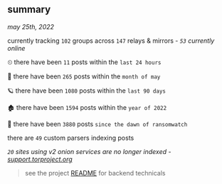 
## summary
_may 25th, 2022_

currently tracking `102` groups across `147` relays & mirrors - _`53` currently online_

⏲ there have been `11` posts within the `last 24 hours`

🦈 there have been `265` posts within the `month of may`

🪐 there have been `1080` posts within the `last 90 days`

🏚 there have been `1594` posts within the `year of 2022`

🦕 there have been `3880` posts `since the dawn of ransomwatch`

there are `49` custom parsers indexing posts

_`20` sites using v2 onion services are no longer indexed - [support.torproject.org](https://support.torproject.org/onionservices/v2-deprecation/)_

> see the project [README](https://github.com/joshhighet/ransomwatch#ransomwatch--) for backend technicals

